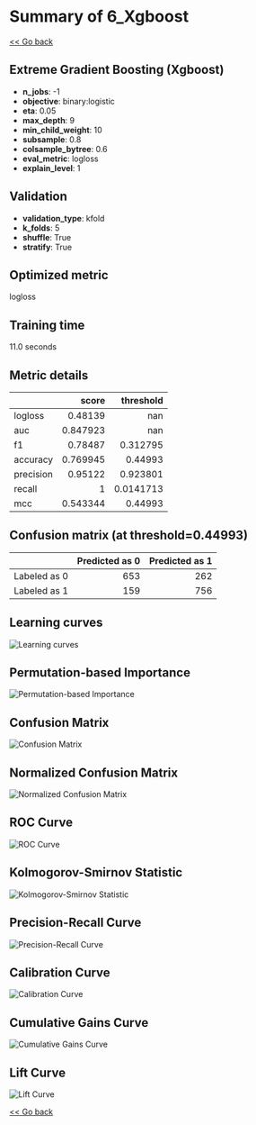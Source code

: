 # Summary of 6_Xgboost

[<< Go back](../README.md)


## Extreme Gradient Boosting (Xgboost)
- **n_jobs**: -1
- **objective**: binary:logistic
- **eta**: 0.05
- **max_depth**: 9
- **min_child_weight**: 10
- **subsample**: 0.8
- **colsample_bytree**: 0.6
- **eval_metric**: logloss
- **explain_level**: 1

## Validation
 - **validation_type**: kfold
 - **k_folds**: 5
 - **shuffle**: True
 - **stratify**: True

## Optimized metric
logloss

## Training time

11.0 seconds

## Metric details
|           |    score |   threshold |
|:----------|---------:|------------:|
| logloss   | 0.48139  | nan         |
| auc       | 0.847923 | nan         |
| f1        | 0.78487  |   0.312795  |
| accuracy  | 0.769945 |   0.44993   |
| precision | 0.95122  |   0.923801  |
| recall    | 1        |   0.0141713 |
| mcc       | 0.543344 |   0.44993   |


## Confusion matrix (at threshold=0.44993)
|              |   Predicted as 0 |   Predicted as 1 |
|:-------------|-----------------:|-----------------:|
| Labeled as 0 |              653 |              262 |
| Labeled as 1 |              159 |              756 |

## Learning curves
![Learning curves](learning_curves.png)

## Permutation-based Importance
![Permutation-based Importance](permutation_importance.png)
## Confusion Matrix

![Confusion Matrix](confusion_matrix.png)


## Normalized Confusion Matrix

![Normalized Confusion Matrix](confusion_matrix_normalized.png)


## ROC Curve

![ROC Curve](roc_curve.png)


## Kolmogorov-Smirnov Statistic

![Kolmogorov-Smirnov Statistic](ks_statistic.png)


## Precision-Recall Curve

![Precision-Recall Curve](precision_recall_curve.png)


## Calibration Curve

![Calibration Curve](calibration_curve_curve.png)


## Cumulative Gains Curve

![Cumulative Gains Curve](cumulative_gains_curve.png)


## Lift Curve

![Lift Curve](lift_curve.png)



[<< Go back](../README.md)
